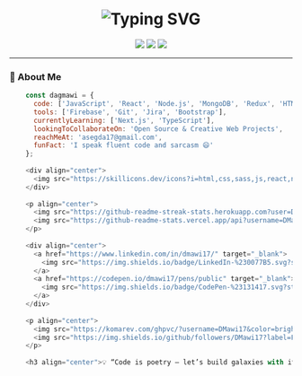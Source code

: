 <h1 align="center">
  <img src="https://readme-typing-svg.demolab.com/?font=Orbitron&size=30&pause=1000&color=1AF7DC&center=true&vCenter=true&width=435&lines=Hey+there+%F0%9F%91%8B%2C+I'm+Dagmawi;Web+Developer+%26+Tech+Craftsman;Always+learning.+Always+building." alt="Typing SVG" />
</h1>

<div align="center">
  <img src="https://img.shields.io/badge/Code-Artistic-informational?style=for-the-badge&logo=codereview&color=1af7dc">
  <img src="https://img.shields.io/badge/Coffee-Fueled-9B59B6?style=for-the-badge&logo=buymeacoffee&logoColor=white">
  <img src="https://img.shields.io/badge/Brain-Never%20Sleeps-F1C40F?style=for-the-badge&logo=thinkpad">
</div>

---

### 🧠 About Me

```js
    const dagmawi = {
      code: ['JavaScript', 'React', 'Node.js', 'MongoDB', 'Redux', 'HTML5', 'CSS3', 'SASS'],
      tools: ['Firebase', 'Git', 'Jira', 'Bootstrap'],
      currentlyLearning: ['Next.js', 'TypeScript'],
      lookingToCollaborateOn: 'Open Source & Creative Web Projects',
      reachMeAt: 'asegda17@gmail.com',
      funFact: 'I speak fluent code and sarcasm 😄'
    };
    
    <div align="center">
      <img src="https://skillicons.dev/icons?i=html,css,sass,js,react,nodejs,mongodb,redux,firebase,bootstrap,git,jira&theme=light" />
    </div>
    
    <p align="center">
      <img src="https://github-readme-streak-stats.herokuapp.com?user=DMawi17&theme=tokyonight&hide_border=true" alt="Streak Stats"/>
      <img src="https://github-readme-stats.vercel.app/api?username=DMawi17&show_icons=true&theme=tokyonight&hide_border=true" alt="GitHub Stats"/>
    </p>
    
    <div align="center">
      <a href="https://www.linkedin.com/in/dmawi17/" target="_blank">
        <img src="https://img.shields.io/badge/LinkedIn-%230077B5.svg?style=for-the-badge&logo=linkedin&logoColor=white" alt="LinkedIn">
      </a>
      <a href="https://codepen.io/dmawi17/pens/public" target="_blank">
        <img src="https://img.shields.io/badge/CodePen-%23131417.svg?style=for-the-badge&logo=codepen&logoColor=white" alt="CodePen">
      </a>
    </div>
    
    <p align="center">
      <img src="https://komarev.com/ghpvc/?username=DMawi17&color=brightgreen" alt="Profile Views" />
      <img src="https://img.shields.io/github/followers/DMawi17?label=Followers&style=social" alt="GitHub Followers">
    </p>
    
    <h3 align="center">💡 “Code is poetry — let’s build galaxies with it.”</h3>
```


